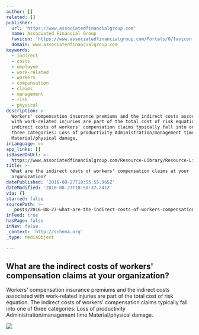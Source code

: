 ```yaml
---
author: []
related: []
publisher:
  url: 'https://www.associatedfinancialgroup.com'
  name: Associated Financial Group
  favicon: 'https://www.associatedfinancialgroup.com/Portals/0/favicon.ico'
  domain: www.associatedfinancialgroup.com
keywords:
  - indirect
  - costs
  - employee
  - work-related
  - workers
  - compensation
  - claims
  - management
  - risk
  - physical
description: >-
  Workers' compensation insurance premiums and the indirect costs associated
  with work-related injuries are part of the total cost of risk equation. The
  indirect costs of workers' compensation claims typically fall into one of
  three categories: Loss of productivity Administration/management time
  Material/physical damage.
inLanguage: en
app_links: []
isBasedOnUrl: >-
  https://www.associatedfinancialgroup.com/Resource-Library/Resource-Library-Article/ArtMID/666/ArticleID/405/What-are-the-indirect-costs-of-workers-compensation-claims-at-your-organization-
title: >-
  What are the indirect costs of workers' compensation claims at your
  organization?
datePublished: '2016-08-27T18:55:55.965Z'
dateModified: '2016-08-27T18:50:37.241Z'
via: {}
starred: false
sourcePath: >-
  _posts/2016-08-27-what-are-the-indirect-costs-of-workers-compensation-claims.md
inFeed: true
hasPage: false
inNav: false
_context: 'http://schema.org'
_type: MediaObject

---
```

<article style=""><h1>What are the indirect costs of workers' compensation claims at your organization?</h1><p>Workers' compensation insurance premiums and the indirect costs associated with work-related injuries are part of the total cost of risk equation. The indirect costs of workers' compensation claims typically fall into one of three categories: Loss of productivity Administration/management time Material/physical damage.</p><img src="https://www.associatedfinancialgroup.com/Portals/0/AFGLogo_2x.png" /></article>
